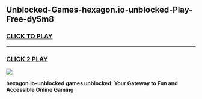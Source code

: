 
## Unblocked-Games-hexagon.io-unblocked-Play-Free-dy5m8
<h3>
<a href="https://premium76.site?title=hexagon.io-unblocked&ref=20M">CLICK TO PLAY</a></h3>
<hr>

<h3>
<a href="https://premium76.site?title=hexagon.io-unblocked&ref=20M">CLICK 2 PLAY</a>
  
</h3>

<a href="https://premium76.site?title=hexagon.io-unblocked&ref=19M"><img src="https://clearcache.store/games.png"></a>


**hexagon.io-unblocked games unblocked: Your Gateway to Fun and Accessible Online Gaming**
